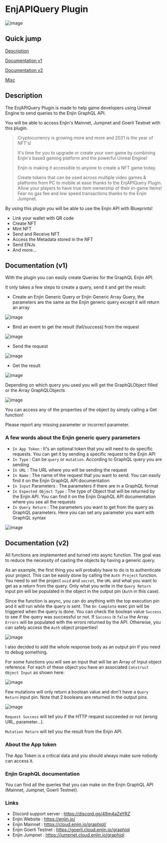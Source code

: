 # EnjAPIQuery Plugin
![image](https://user-images.githubusercontent.com/89269028/130444264-3ab200c2-ac74-4c29-a0ba-e2d10a245c7b.png)

## Quick jump
[Description](#description)

[Documentation v1](#documentation_v1)

[Documentation v2](#documentation_v2)

[Misc](#misc)

<a name="description"></a>
## Description
The  EnjAPIQuery Plugin is made to help game developers using Unreal Engine to send queries to the Enjin GraphQL API.

You will be able to access Enjin's Mainnet, Jumpnet and Goerli Testnet with this plugin.

> Cryptocurrency is growing more and more and 2021 is the year of NFT's!
>
> It's time for you to upgrade or create your own game by combining Enjin's based gaming platform and the powerful Unreal Engine!
>
> Enjin is making it accessible to anyone to create a NFT game today.
>
> Create tokens that can be used across multiple video games & platforms from PC to mobile at ease thanks to the EnjAPIQuery Plugin. Allow your players to have true item ownership of their in-game items! Fear no gas fee and low speed transactions thanks to the Enjin Jumpnet.

By using this plugin you will be able to use the Enjin API with Blueprints!

- Link your wallet with QR code
- Create NFT
- Mint NFT
- Send and Receive NFT
- Access the Metadata stored in the NFT
- Send ENJs
- And more...

<a name="documentation_v1"></a>
## Documentation (v1)
With the plugin you can easily create Queries for the GraphQL Enjin API.

It only takes a few steps to create a query, send it and get the result:

- Create an Enjin Generic Query or Enjin Generic Array Query, the parameters are the same as the Enjin generic query except it will return an array

![image](https://user-images.githubusercontent.com/89269028/130332918-4563b6b3-21ce-45be-bf14-03defcadd47a.png)

- Bind an event to get the result (fail/success) from the request

![image](https://user-images.githubusercontent.com/89269028/130332860-4028180c-7199-4937-af2c-e5291b082eba.png)

- Send the request

![image](https://user-images.githubusercontent.com/89269028/130328020-d455f593-590e-4c6d-ac2e-82c8814ea5e6.png)

- Get the result

![image](https://user-images.githubusercontent.com/89269028/130332889-2ff82c96-7b34-46d2-aef8-ebdc93ce18c9.png)

Depending on which query you used you will get the GraphQLObject filled or the Array GraphQLObjects

![image](https://user-images.githubusercontent.com/89269028/130327986-a3790acb-460a-4cef-a2b2-b65d40294c43.png)

You can access any of the properties of the object by simply calling a Get function!

Please report any missing parameter or incorrect parameter. 

### A few words about the Enjin generic query parameters
- `In App Token` : It's an optional token that you will need to do specific requests. You can get it by sending a specific request to the Enjin API
- `In Type` : Can be `query` or `mutation`. According to GraphQL query you are sending
- `In URL` : The URL where you will be sending the request
- `In Name` : The name of the request that you want to send. You can easily find it on the Enjin GraphQL API documentation
- `In Input` Parameters : The parameters if there are in a GraphQL format
- `In Expected Object Type` : The type of Object that will be returned by the Enjin API. You can find it on the Enjin GraphQL API documentation where you see all the requests
- `In Query Return` : The parameters you want to get from the query as GraphQL parameters. Here you can set any parameter you want with GraphQL syntax

![image](https://user-images.githubusercontent.com/89269028/130444325-b03c417e-dfb2-40c9-8aa8-763025cf9401.png)

<a name="documentation_v2"></a>
## Documentation (v2)
All functions are implemented and turned into async function. The goal was to reduce the necessity of casting the objects by having a generic query.

As an example, the first thing you will probably have to do is to authenticate your project. This can be easily done by calling the `Auth Project` function. You need to set the project `uuid` and `secret`, the `URL` and what you want to get as a return from the query. Only what you write in the `Query Return` input pin will be populated in the object in the output pin (`Auth` in this case).

Since the function is async, you can do anything with the top execution pin and it will run while the query is sent. The `On Complete` exec pin will be triggered when the query is done. You can check the boolean value `Success` to see if the query was successful or not. If `Success` is `false` the Array `Errors` will be populated with the errors returned by the API. Otherwise, you can safely access the `Auth` object properties!

![image](https://user-images.githubusercontent.com/89269028/232449326-caaa0cb6-6ce2-4b78-971c-385b0c202d01.png)

I also decided to add the whole response body as an output pin if you need to debug something.

For some functions you will see an input that will be an Array of Input object reference. For each of these object you have an associated `Construct Object Input` as shown here:

![image](https://user-images.githubusercontent.com/89269028/232452084-65e2574f-75fd-40d9-9074-4e7ac9cb3489.png)

Few mutations will only return a boolean value and don't have a `Query Return` input pin. Note that 2 booleans are returned in the output pins.

![image](https://user-images.githubusercontent.com/89269028/232452657-282b920e-3655-4359-a13e-94fe5dc5ee47.png)

`Request Success` will tell you if the HTTP request succeeded or not (wrong URL, parameter...).

`Mutation Return` will tell you the result from the Enjin API.

<a name="misc"></a>

### About the App token
The App Token is a critical data and you should always make sure nobody can access it.

### Enjin GraphQL documentation
You can find all the queries that you can make on the Enjin GraphQL API (Mainnet, Jumpnet, Goerli Testnet).

### Links
- Discord support server : https://discord.gg/49m4aZeYRZ
- Enjin Website : https://enjin.io/
- Enjin Mainnet : https://cloud.enjin.io/graphiql/
- Enjin Goerli Testnet : https://goerli.cloud.enjin.io/graphiql
- Enjin Jumpnet : https://jumpnet.cloud.enjin.io/graphiql
